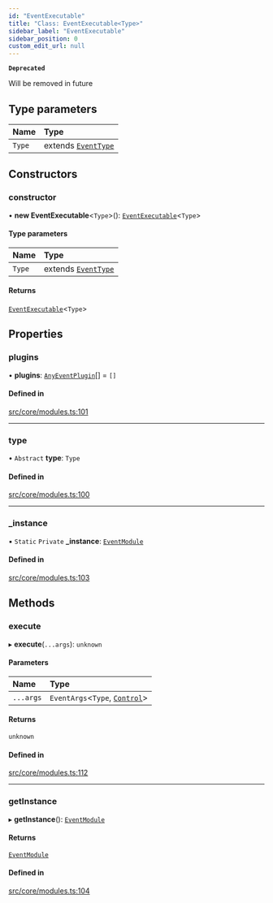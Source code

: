 ```yaml
---
id: "EventExecutable"
title: "Class: EventExecutable<Type>"
sidebar_label: "EventExecutable"
sidebar_position: 0
custom_edit_url: null
---
```


**`Deprecated`**

Will be removed in future

## Type parameters

| Name | Type |
| :------ | :------ |
| `Type` | extends [`EventType`](../enums/EventType.md) |

## Constructors

### constructor

• **new EventExecutable**<`Type`\>(): [`EventExecutable`](EventExecutable.md)<`Type`\>

#### Type parameters

| Name | Type |
| :------ | :------ |
| `Type` | extends [`EventType`](../enums/EventType.md) |

#### Returns

[`EventExecutable`](EventExecutable.md)<`Type`\>

## Properties

### plugins

• **plugins**: [`AnyEventPlugin`](../modules.md#anyeventplugin)[] = `[]`

#### Defined in

[src/core/modules.ts:101](https://github.com/sern-handler/handler/blob/9d5c6c7/src/core/modules.ts#L101)

___

### type

• `Abstract` **type**: `Type`

#### Defined in

[src/core/modules.ts:100](https://github.com/sern-handler/handler/blob/9d5c6c7/src/core/modules.ts#L100)

___

### \_instance

▪ `Static` `Private` **\_instance**: [`EventModule`](../modules.md#eventmodule)

#### Defined in

[src/core/modules.ts:103](https://github.com/sern-handler/handler/blob/9d5c6c7/src/core/modules.ts#L103)

## Methods

### execute

▸ **execute**(`...args`): `unknown`

#### Parameters

| Name | Type |
| :------ | :------ |
| `...args` | `EventArgs`<`Type`, [`Control`](../enums/PluginType.md#control)\> |

#### Returns

`unknown`

#### Defined in

[src/core/modules.ts:112](https://github.com/sern-handler/handler/blob/9d5c6c7/src/core/modules.ts#L112)

___

### getInstance

▸ **getInstance**(): [`EventModule`](../modules.md#eventmodule)

#### Returns

[`EventModule`](../modules.md#eventmodule)

#### Defined in

[src/core/modules.ts:104](https://github.com/sern-handler/handler/blob/9d5c6c7/src/core/modules.ts#L104)
